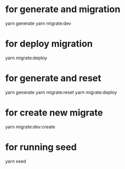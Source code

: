 # for generate and migration

yarn generate 
yarn migrate:dev
 <!-- creation and deploy and if database is empty it will run the seed -->


# for deploy migration
yarn migrate:deploy <!-- deploy all new  migration in the database -->

# for generate and reset
<!--chourouk-->
yarn generate 
yarn migrate:reset <!-- drop database and deploy all migration  and run the seed -->
yarn migrate:deploy <!-- drop database and deploy all migration  and run the seed -->

# for create new migrate 

yarn migrate:dev:create <!-- create migration without deploy-->

# for running seed
yarn seed <!-- run seed -->